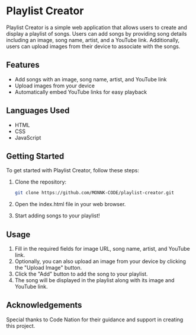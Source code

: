 
# Playlist Creator

Playlist Creator is a simple web application that allows users to create and display a playlist of songs. Users can add songs by providing song details including an image, song name, artist, and a YouTube link. Additionally, users can upload images from their device to associate with the songs.

## Features

- Add songs with an image, song name, artist, and YouTube link
- Upload images from your device
- Automatically embed YouTube links for easy playback

## Languages Used

- HTML
- CSS
- JavaScript

## Getting Started

To get started with Playlist Creator, follow these steps:

1. Clone the repository:

   ```bash
   git clone https://github.com/MONNK-CODE/playlist-creator.git
   ```

2. Open the index.html file in your web browser.

3. Start adding songs to your playlist!

## Usage

1. Fill in the required fields for image URL, song name, artist, and YouTube link.
2. Optionally, you can also upload an image from your device by clicking the "Upload Image" button.
3. Click the "Add" button to add the song to your playlist.
4. The song will be displayed in the playlist along with its image and YouTube link.


## Acknowledgements

Special thanks to Code Nation for their guidance and support in creating this project.

